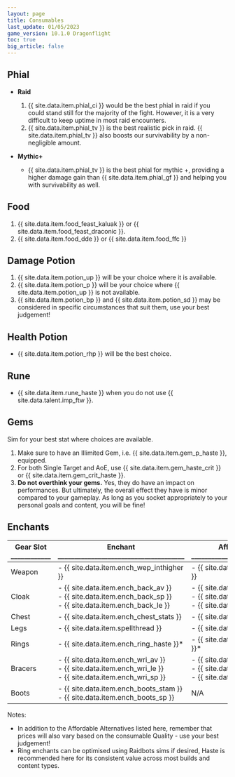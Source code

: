 ```yaml
---
layout: page
title: Consumables
last_update: 01/05/2023
game_version: 10.1.0 Dragonflight
toc: true
big_article: false
---
```


## Phial
* **Raid**
  1. {{ site.data.item.phial_ci }} would be the best phial in raid if you could stand still for the majority of the fight. However, it is a very difficult to keep uptime in most raid encounters.
  1. {{ site.data.item.phial_tv }} is the best realistic pick in raid. {{ site.data.item.phial_tv }} also boosts our survivability by a non-negligible amount.

* **Mythic+**
  * {{ site.data.item.phial_tv }} is the best phial for mythic +, providing a higher damage gain than {{ site.data.item.phial_gf }} and helping you with survivability as well.

## Food
1. {{ site.data.item.food_feast_kaluak }} or {{ site.data.item.food_feast_draconic }}.
1. {{ site.data.item.food_dde }} or {{ site.data.item.food_ffc }}

## Damage Potion
1. {{ site.data.item.potion_up }} will be your choice where it is available.
1. {{ site.data.item.potion_p }} will be your choice where {{ site.data.item.potion_up }} is not available.
1. {{ site.data.item.potion_bp }} and {{ site.data.item.potion_sd }} may be considered in specific circumstances that suit them, use your best judgement!

## Health Potion
* {{ site.data.item.potion_rhp }} will be the best choice.

## Rune
* {{ site.data.item.rune_haste }} when you do not use {{ site.data.talent.imp_ftw }}.

## Gems
Sim for your best stat where choices are available.
1. Make sure to have an Illimited Gem, i.e. {{ site.data.item.gem_p_haste }}, equipped.
1. For both Single Target and AoE, use {{ site.data.item.gem_haste_crit }} or {{ site.data.item.gem_crit_haste }}.
1. **Do not overthink your gems.** Yes, they do have an impact on performances. But ultimately, the overall effect they have is minor compared to your gameplay. As long as you socket appropriately to your personal goals and content, you will be fine!

## Enchants

Gear Slot<br>\_\_\_\_\_\_\_\_\_\_\_\_ | Enchant<br>\_\_\_\_\_\_\_\_\_\_\_\_\_\_\_\_\_\_\_\_\_\_\_\_\_\_\_\_\_\_\_\_\_\_\_\_\_\_ | Affordable Alternative<br>\_\_\_\_\_\_\_\_\_\_\_\_\_\_\_\_\_\_\_\_\_\_\_\_\_\_\_\_\_\_\_\_\_\_\_\_\_\_\_
--- | --- | ---
Weapon | - {{ site.data.item.ench_wep_inthigher }} | - {{ site.data.item.ench_wep_intlower }}
Cloak | - {{ site.data.item.ench_back_av }} <br>- {{ site.data.item.ench_back_sp }} <br>- {{ site.data.item.ench_back_le }} | - {{ site.data.item.ench_back_av_low }} <br>- {{ site.data.item.ench_back_sp_low }} <br>- {{ site.data.item.ench_back_le_low }}
Chest | - {{ site.data.item.ench_chest_stats }} | - {{ site.data.item.eternal_insight }}
Legs | - {{ site.data.item.spellthread }} | - {{ site.data.item.spellthread_lower }}
Rings | - {{ site.data.item.ench_ring_haste }}* | - {{ site.data.item.ench_ring_haste_low }}*
Bracers | - {{ site.data.item.ench_wri_av }} <br>- {{ site.data.item.ench_wri_le }} <br>- {{ site.data.item.ench_wri_sp }} | - {{ site.data.item.ench_wri_av_low }} <br>- {{ site.data.item.ench_wri_le_low }}<br>- {{ site.data.item.ench_wri_sp_low }}
Boots | - {{ site.data.item.ench_boots_stam }} <br>- {{ site.data.item.ench_boots_sp }} | N/A

Notes:
- In addition to the Affordable Alternatives listed here, remember that prices will also vary based on the consumable Quality - use your best judgement!
- Ring enchants can be optimised using Raidbots sims if desired, Haste is recommended here for its consistent value across most builds and content types.
